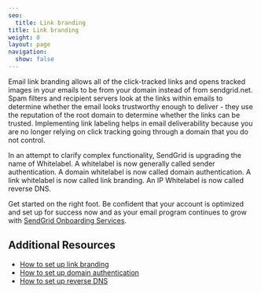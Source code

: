 ```yaml
---
seo:
  title: Link branding
title: Link branding
weight: 0
layout: page
navigation:
  show: false
---
```


Email link branding allows all of the click-tracked links and opens tracked images in your emails to be from your domain instead of from sendgrid.net. Spam filters and recipient servers look at the links within emails to determine whether the email looks trustworthy enough to deliver - they use the reputation of the root domain to determine whether the links can be trusted. Implementing link labeling helps in email deliverability because you are no longer relying on click tracking going through a domain that you do not control.

<call-out>

In an attempt to clarify complex functionality, SendGrid is upgrading the name of Whitelabel. A whitelabel is now generally called sender authentication. A domain whitelabel is now called domain authentication. A link whitelabel is now called link branding. An IP Whitelabel is now called reverse DNS.

</call-out>

<call-out>


Get started on the right foot. Be confident that your account is optimized and set up for success now and as your email program continues to grow with [SendGrid Onboarding Services](https://sendgrid.com/marketing/onboarding-services-request/?utm_source=docs).

</call-out>

## 	Additional Resources

- [How to set up link branding]({{root_url}}/ui/account-and-settings/how-to-set-up-link-branding/)
- [How to set up domain authentication]({{root_url}}/ui/account-and-settings/how-to-set-up-domain-authentication/)
- [How to set up reverse DNS]({{root_url}}/ui/account-and-settings/how-to-set-up-reverse-dns/)
